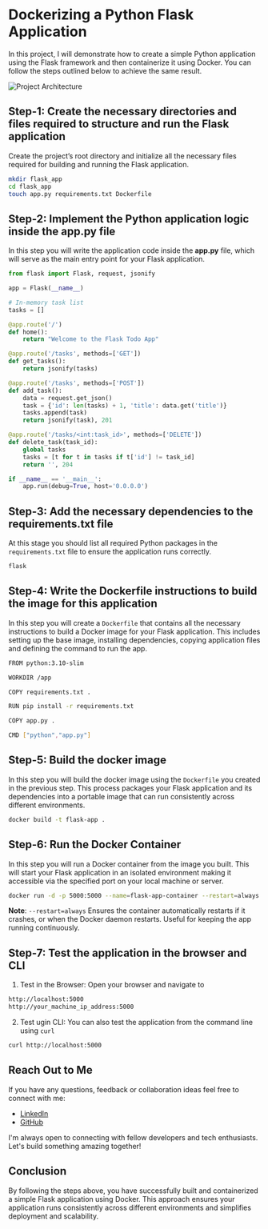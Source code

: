 # Dockerizing a Python Flask Application

In this project, I will demonstrate how to create a simple Python application using the Flask framework and then containerize it using Docker. You can follow the steps outlined below to achieve the same result.

![Project Architecture](https://res.cloudinary.com/dmysnb0x5/image/upload/v1749223055/Hardware_rmnroe.png)

## Step-1: Create the necessary directories and files required to structure and run the Flask application

Create the project’s root directory and initialize all the necessary files required for building and running the Flask application.

```bash
mkdir flask_app
cd flask_app
touch app.py requirements.txt Dockerfile
```

## Step-2: Implement the Python application logic inside the **app.py** file

In this step you will write the application code inside the **app.py** file, which will serve as the main entry point for your Flask application.

```python
from flask import Flask, request, jsonify

app = Flask(__name__)

# In-memory task list
tasks = []

@app.route('/')
def home():
    return "Welcome to the Flask Todo App"

@app.route('/tasks', methods=['GET'])
def get_tasks():
    return jsonify(tasks)

@app.route('/tasks', methods=['POST'])
def add_task():
    data = request.get_json()
    task = {'id': len(tasks) + 1, 'title': data.get('title')}
    tasks.append(task)
    return jsonify(task), 201

@app.route('/tasks/<int:task_id>', methods=['DELETE'])
def delete_task(task_id):
    global tasks
    tasks = [t for t in tasks if t['id'] != task_id]
    return '', 204

if __name__ == '__main__':
    app.run(debug=True, host='0.0.0.0')

```

## Step-3: Add the necessary dependencies to the **requirements.txt** file

At this stage you should list all required Python packages in the `requirements.txt` file to ensure the application runs correctly.

```bash
flask
```

## Step-4: Write the **Dockerfile** instructions to build the image for this application

In this step you will create a `Dockerfile` that contains all the necessary instructions to build a Docker image for your Flask application. This includes setting up the base image, installing dependencies, copying application files and defining the command to run the app.

```bash
FROM python:3.10-slim

WORKDIR /app

COPY requirements.txt .

RUN pip install -r requirements.txt

COPY app.py .

CMD ["python","app.py"]
```

## Step-5: Build the docker image

In this step you will build the docker image using the `Dockerfile` you created in the previous step. This process packages your Flask application and its dependencies into a portable image that can run consistently across different environments.

```bash
docker build -t flask-app .
```

## Step-6: Run the Docker Container

In this step you will run a Docker container from the image you built. This will start your Flask application in an isolated environment making it accessible via the specified port on your local machine or server.

```bash
docker run -d -p 5000:5000 --name=flask-app-container --restart=always flask-app
```

**Note**: `--restart=always` Ensures the container automatically restarts if it crashes, or when the Docker daemon restarts. Useful for keeping the app running continuously.

## Step-7: Test the application in the browser and CLI

1. Test in the Browser: Open your browser and navigate to

```bash
http://localhost:5000
http://your_machine_ip_address:5000
```

2. Test ugin CLI: You can also test the application from the command line using `curl`

```bash
curl http://localhost:5000
```

## Reach Out to Me

If you have any questions, feedback or collaboration ideas feel free to connect with me:

- [LinkedIn](https://www.linkedin.com/in/kmsaifullah)
- [GitHub](https://github.com/km-saifullah)

I'm always open to connecting with fellow developers and tech enthusiasts. Let's build something amazing together!

## Conclusion

By following the steps above, you have successfully built and containerized a simple Flask application using Docker. This approach ensures your application runs consistently across different environments and simplifies deployment and scalability.

